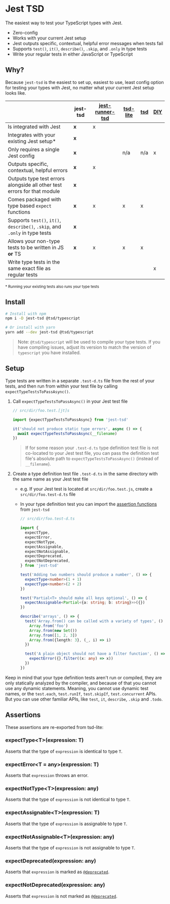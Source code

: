 # Jest TSD

The easiest way to test your TypeScript types with Jest.

- Zero-config
- Works with your current Jest setup
- Jest outputs specific, contextual, helpful error messages when tests fail
- Supports `test()`, `it()`, `describe()`, `.skip`, and `.only` in type tests
- Write your regular tests in either JavaScript or TypeScript

## Why?

Because `jest-tsd` is the easiest to set up, easiest to use, least config option for testing your types with Jest, no matter what your current Jest setup looks like.

<!-- prettier-ignore -->
| ‎                                                                    | jest-tsd | [jest-runner-tsd][0] | [tsd-lite][1] | [tsd][2] | [DIY][3] |
| --------------------------------------------------------------------------- | -------- | -------------------- | ------------- | -------- | -------------- |
| Is integrated with Jest                                                     | **x**    | x                    |               |          |                |
| Integrates with your existing Jest setup*                                  | **x**    |                      |               |          |                |
| Only requires a single Jest config                                           | **x**    |                      | n/a           | n/a      | x              |
| Outputs specific, contextual, helpful errors                                 | **x**    | x                    |               |          |                |
| Outputs type test errors alongside all other test errors for that module    | **x**    |                      |               |          |                |
| Comes packaged with type based `expect` functions                           | **x**    | x                    | x             | x        |                |
| Supports `test()`, `it()`, `describe()`, `.skip`, and `.only` in type tests | **x**    |                      |               |          |                |
| Allows your non-type tests to be written in JS **or** TS                    | **x**    | x                    | x             | x        |                |
| Write type tests in the same exact file as regular tests                     |          |                      |               |          | x              |

<sup>\* Running your existing tests also runs your type tests</sup>

[0]: https://github.com/jest-community/jest-runner-tsd
[1]: https://github.com/mrazauskas/tsd-lite
[2]: https://github.com/SamVerschueren/tsd
[3]: https://twitter.com/mattpocockuk/status/1646452575665893377

## Install

```bash
# Install with npm
npm i -D jest-tsd @tsd/typescript

# Or install with yarn
yarn add --dev jest-tsd @tsd/typescript
```

> Note: `@tsd/typescript` will be used to compile your type tests. If you have compiling issues, adjust its version to match the version of `typescript` you have installed.

## Setup

Type tests are written in a separate `.test-d.ts` file from the rest of your tests, and then run from within your test file by calling `expectTypeTestsToPassAsync()`.

1. Call `expectTypeTestsToPassAsync()` in your Jest test file

   ```js
   // src/dir/foo.test.[jt]s

   import {expectTypeTestsToPassAsync} from 'jest-tsd'

   it('should not produce static type errors', async () => {
     await expectTypeTestsToPassAsync(__filename)
   })
   ```

   > If for some reason your `.test-d.ts` type definition test file is not co-located to your Jest test file, you can pass the definition test file's absolute path to `expectTypeTestsToPassAsync()` (instead of `__filename`).

1. Create a type definition test file `.test-d.ts` in the same directory with the same name as your Jest test file

   - e.g. If your Jest test is located at `src/dir/foo.test.js`, create a `src/dir/foo.test-d.ts` file
   - In your type definition test you can import the [assertion functions](#assertions) from `jest-tsd`

     ```ts
     // src/dir/foo.test-d.ts

     import {
       expectType,
       expectError,
       expectNotType,
       expectAssignable,
       expectNotAssignable,
       expectDeprecated,
       expectNotDeprecated,
     } from 'jest-tsd'

     test('Adding two numbers should produce a number', () => {
       expectType<number>(1 + 1)
       expectType<number>(2 + 2)
     })

     test('Partial<T> should make all keys optional', () => {
       expectAssignable<Partial<{a: string; b: string}>>({})
     })

     describe('arrays', () => {
       test('Array.from() can be called with a variety of types', () => {
         Array.from('foo')
         Array.from(new Set())
         Array.from([1, 2, 3])
         Array.from({length: 3}, (_, i) => i)
       })

       test('A plain object should not have a filter function', () => {
         expectError({}.filter((x: any) => x))
       })
     })
     ```

Keep in mind that your type definition tests aren't run or compiled, they are only statically analyzed by the compiler, and because of that you cannot use any dynamic statements. Meaning, you cannot use dynamic test names, or the `test.each`, `test.runIf`, `test.skipIf`, `test.concurrent` APIs. But you can use other familiar APIs, like `test`, `it`, `describe`, `.skip` and `.todo`.

## Assertions

These assertions are re-exported from tsd-lite:

### expectType&lt;T&gt;(expression: T)

Asserts that the type of `expression` is identical to type `T`.

### expectError&lt;T = any&gt;(expression: T)

Asserts that `expression` throws an error.

### expectNotType&lt;T&gt;(expression: any)

Asserts that the type of `expression` is not identical to type `T`.

### expectAssignable&lt;T&gt;(expression: T)

Asserts that the type of `expression` is assignable to type `T`.

### expectNotAssignable&lt;T&gt;(expression: any)

Asserts that the type of `expression` is not assignable to type `T`.

### expectDeprecated(expression: any)

Asserts that `expression` is marked as [`@deprecated`](https://jsdoc.app/tags-deprecated.html).

### expectNotDeprecated(expression: any)

Asserts that `expression` is not marked as [`@deprecated`](https://jsdoc.app/tags-deprecated.html).
